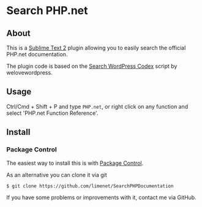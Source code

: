 # Search PHP.net

## About
This is a [Sublime Text 2](http://www.sublimetext.com/2) plugin allowing you to easily search the official PHP.net documentation.

The plugin code is based on the [ Search WordPress Codex](https://github.com/welovewordpress/SublimeWordPressCodex) script by welovewordpress.

## Usage
Ctrl/Cmd + Shift + P and type `PHP.net`, or right click on any function and select 'PHP.net Function Reference'.

## Install

### Package Control

The easiest way to install this is with [Package Control](http://wbond.net/sublime\_packages/package\_control).

As an alternative you can clone it via git

```
$ git clone https://github.com/limenet/SearchPHPDocumentation
```

If you have some problems or improvements with it, contact me via GitHub.
